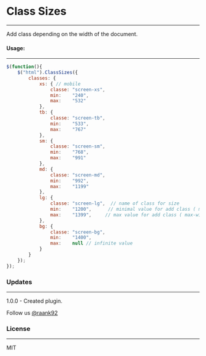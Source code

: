 # Class Sizes #
---
Add class depending on the width of the document.

#### Usage: ####
---
```javascript
$(function(){
	$("html").ClassSizes({
		classes: {
			xs: { // mobile
				classe: "screen-xs",
				min:	"240",
				max:	"532"
			},
			tb: {
				classe: "screen-tb",
				min:	"533",
				max:	"767"
			},
			sm: {
				classe: "screen-sm",
				min:	"768",
				max:	"991"
			},
			md: {
				classe: "screen-md",
				min:	"992",
				max:	"1199"
			},
			lg: {
				classe: "screen-lg",  // name of class for size
				min:	"1200",      // minimal value for add class ( min-width: 1200px )
				max:	"1399",     // max value for add class ( max-width: 1400px )
			},
			bg: {
				classe: "screen-bg",
				min:	"1400",
				max:	null // infinite value
			}
		}
	});
});
```

### Updates ###
---

1.0.0 - Created plugin.

Follow us [@raank92][1]

### License ##
---
MIT

[1]: https://twitter.com/raank92
